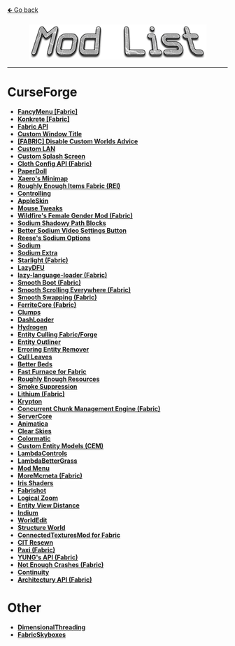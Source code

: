 <a href="../../#----">🡸 Go back</a>

<h4 id="main" align="center">
    <img src="images/Mod-List.png" alt="main" align="center">
</h4>

___

<strong>
<h3 align="center">

# CurseForge
-   [FancyMenu [Fabric]](https://www.curseforge.com/minecraft/mc-mods/fancymenu-fabric)
-   [Konkrete [Fabric]](https://www.curseforge.com/minecraft/mc-mods/konkrete-fabric)
-   [Fabric API](https://www.curseforge.com/minecraft/mc-mods/fabric-api)
-   [Custom Window Title](https://www.curseforge.com/minecraft/mc-mods/custom-window-title)
-   [[FABRIC] Disable Custom Worlds Advice](https://www.curseforge.com/minecraft/mc-mods/fabric-disable-custom-worlds-advice)
-   [Custom LAN](https://www.curseforge.com/minecraft/mc-mods/custom-lan)
-   [Custom Splash Screen](https://www.curseforge.com/minecraft/mc-mods/custom-splash-screen)
-   [Cloth Config API (Fabric)](https://www.curseforge.com/minecraft/mc-mods/cloth-config)
-   [PaperDoll](https://www.curseforge.com/minecraft/mc-mods/paperdoll)
-   [Xaero's Minimap](https://www.curseforge.com/minecraft/mc-mods/xaeros-minimap)
-   [Roughly Enough Items Fabric (REI)](https://www.curseforge.com/minecraft/mc-mods/roughly-enough-items)
-   [Controlling](https://www.curseforge.com/minecraft/mc-mods/controlling)
-   [AppleSkin](https://www.curseforge.com/minecraft/mc-mods/appleskin)
-   [Mouse Tweaks](https://www.curseforge.com/minecraft/mc-mods/mouse-tweaks)
-   [Wildfire's Female Gender Mod (Fabric)](https://www.curseforge.com/minecraft/mc-mods/female-gender-fabric)
-   [Sodium Shadowy Path Blocks](https://www.curseforge.com/minecraft/mc-mods/sodium-shadowy-path-blocks)
-   [Better Sodium Video Settings Button](https://www.curseforge.com/minecraft/mc-mods/better-sodium-video-settings-button)
-   [Reese's Sodium Options](https://www.curseforge.com/minecraft/mc-mods/reeses-sodium-options)
-   [Sodium](https://www.curseforge.com/minecraft/mc-mods/sodium)
-   [Sodium Extra](https://www.curseforge.com/minecraft/mc-mods/sodium-extra)
-   [Starlight (Fabric)](https://www.curseforge.com/minecraft/mc-mods/starlight)
-   [LazyDFU](https://www.curseforge.com/minecraft/mc-mods/lazydfu)
-   [lazy-language-loader (Fabric)](https://www.curseforge.com/minecraft/mc-mods/lazy-language-loader)
-   [Smooth Boot (Fabric)](https://www.curseforge.com/minecraft/mc-mods/smooth-boot)
-   [Smooth Scrolling Everywhere (Fabric)](https://www.curseforge.com/minecraft/mc-mods/smooth-scrolling-everywhere-fabric)
-   [Smooth Swapping (Fabric)](https://www.curseforge.com/minecraft/mc-mods/smooth-swapping)
-   [FerriteCore (Fabric)](https://www.curseforge.com/minecraft/mc-mods/ferritecore-fabric)
-   [Clumps](https://www.curseforge.com/minecraft/mc-mods/clumps)
-   [DashLoader](https://www.curseforge.com/minecraft/mc-mods/dashloader)
-   [Hydrogen](https://www.curseforge.com/minecraft/mc-mods/hydrogen)
-   [Entity Culling Fabric/Forge](https://www.curseforge.com/minecraft/mc-mods/entityculling)
-   [Entity Outliner](https://www.curseforge.com/minecraft/mc-mods/entity-outliner)
-   [Erroring Entity Remover](https://www.curseforge.com/minecraft/mc-mods/erroring-entity-remover)
-   [Cull Leaves](https://www.curseforge.com/minecraft/mc-mods/cull-leaves)
-   [Better Beds](https://www.curseforge.com/minecraft/mc-mods/better-beds)
-   [Fast Furnace for Fabric](https://www.curseforge.com/minecraft/mc-mods/fast-furnace-for-fabric)
-   [Roughly Enough Resources](https://www.curseforge.com/minecraft/mc-mods/roughly-enough-resources)
-   [Smoke Suppression](https://www.curseforge.com/minecraft/mc-mods/smoke-suppression)
-   [Lithium (Fabric)](https://www.curseforge.com/minecraft/mc-mods/lithium)
-   [Krypton](https://www.curseforge.com/minecraft/mc-mods/krypton)
-   [Concurrent Chunk Management Engine (Fabric)](https://www.curseforge.com/minecraft/mc-mods/c2me-fabric)
-   [ServerCore](https://www.curseforge.com/minecraft/mc-mods/servercore)
-   [Animatica](https://www.curseforge.com/minecraft/mc-mods/animatica)
-   [Clear Skies](https://www.curseforge.com/minecraft/mc-mods/clear-skies)
-   [Colormatic](https://www.curseforge.com/minecraft/mc-mods/colormatic)
-   [Custom Entity Models (CEM)](https://www.curseforge.com/minecraft/mc-mods/custom-entity-models-cem)
-   [LambdaControls](https://www.curseforge.com/minecraft/mc-mods/lambdacontrols)
-   [LambdaBetterGrass](https://www.curseforge.com/minecraft/mc-mods/lambdabettergrass)
-   [Mod Menu](https://www.curseforge.com/minecraft/mc-mods/modmenu)
-   [MoreMcmeta (Fabric)](https://www.curseforge.com/minecraft/mc-mods/moremcmeta-fabric)
-   [Iris Shaders](https://www.curseforge.com/minecraft/mc-mods/irisshaders)
-   [Fabrishot](https://www.curseforge.com/minecraft/mc-mods/fabrishot)
-   [Logical Zoom](https://www.curseforge.com/minecraft/mc-mods/logical-zoom)
-   [Entity View Distance](https://www.curseforge.com/minecraft/mc-mods/entity-view-distance)
-   [Indium](https://www.curseforge.com/minecraft/mc-mods/indium)
-   [WorldEdit](https://www.curseforge.com/minecraft/mc-mods/worldedit)
-   [Structure World](https://www.curseforge.com/minecraft/mc-mods/structure-world)
-   [ConnectedTexturesMod for Fabric](https://www.curseforge.com/minecraft/mc-mods/ctm-fabric)
-   [CIT Resewn](https://www.curseforge.com/minecraft/mc-mods/cit-resewn)
-   [Paxi (Fabric)](https://www.curseforge.com/minecraft/mc-mods/paxi-fabric)
-   [YUNG's API (Fabric)](https://www.curseforge.com/minecraft/mc-mods/yungs-api-fabric)
-   [Not Enough Crashes (Fabric)](https://www.curseforge.com/minecraft/mc-mods/not-enough-crashes)
-   [Continuity](https://www.curseforge.com/minecraft/mc-mods/continuity)
-   [Architectury API (Fabric)](https://www.curseforge.com/minecraft/mc-mods/architectury-fabric)

# Other
-   [DimensionalThreading](https://github.com/WearBlackAllDay/DimensionalThreading)
-   [FabricSkyboxes](https://modrinth.com/mod/fabricskyboxes)

</h3>
<strong>